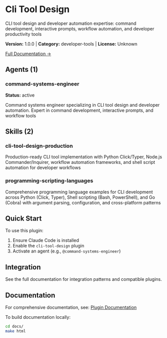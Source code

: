 # Cli Tool Design

CLI tool design and developer automation expertise: command development, interactive prompts, workflow automation, and developer productivity tools

**Version:** 1.0.0 | **Category:** developer-tools | **License:** Unknown

[Full Documentation →](https://docs.example.com/plugins/cli-tool-design.html)

## Agents (1)

### command-systems-engineer

**Status:** active

Command systems engineer specializing in CLI tool design and developer automation. Expert in command development, interactive prompts, and workflow tools

## Skills (2)

### cli-tool-design-production

Production-ready CLI tool implementation with Python Click/Typer, Node.js Commander/Inquirer, workflow automation frameworks, and shell script automation for developer workflows

### programming-scripting-languages

Comprehensive programming language examples for CLI development across Python (Click, Typer), Shell scripting (Bash, PowerShell), and Go (Cobra) with argument parsing, configuration, and cross-platform patterns

## Quick Start

To use this plugin:

1. Ensure Claude Code is installed
2. Enable the `cli-tool-design` plugin
3. Activate an agent (e.g., `@command-systems-engineer`)

## Integration

See the full documentation for integration patterns and compatible plugins.

## Documentation

For comprehensive documentation, see: [Plugin Documentation](https://docs.example.com/plugins/cli-tool-design.html)

To build documentation locally:

```bash
cd docs/
make html
```
